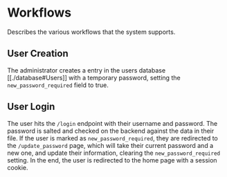# Workflows

Describes the various workflows that the system supports.

## User Creation
The administrator creates a entry in the users database [[./database#Users]] with a temporary password, setting the `new_password_required` field to true.

## User Login
The user hits the `/login` endpoint with their username and password. The password is salted and checked on the backend against the data in their file. If the user is marked as `new_password_required`, they are redirected to the `/update_password` page, which will take their current password and a new one, and update their information, clearing the `new_password_required` setting. In the end, the user is redirected to the home page with a session cookie.